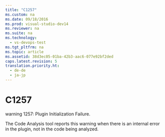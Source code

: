 ```yaml
---
title: "C1257"
ms.custom: na
ms.date: 09/18/2016
ms.prod: visual-studio-dev14
ms.reviewer: na
ms.suite: na
ms.technology: 
  - vs-devops-test
ms.tgt_pltfrm: na
ms.topic: article
ms.assetid: 38d3ec05-01ba-42b3-aac6-077e92bf2ded
caps.latest.revision: 5
translation.priority.ht: 
  - de-de
  - ja-jp
---
```

# C1257
warning 1257: Plugin Initialization Failure.  
  
 The Code Analysis tool reports this warning when there is an internal error in the plugin, not in the code being analyzed.